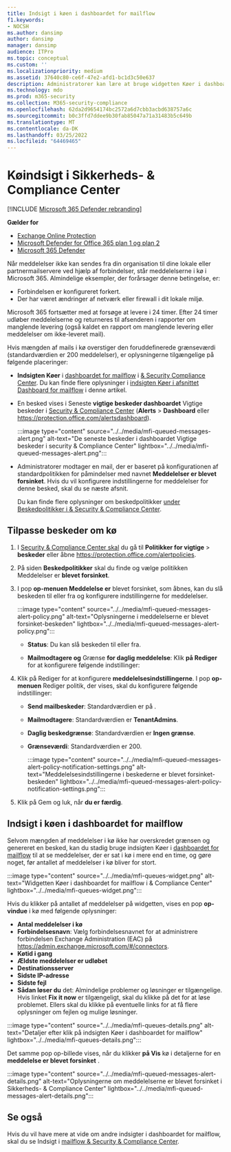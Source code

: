 ```yaml
---
title: Indsigt i køen i dashboardet for mailflow
f1.keywords:
- NOCSH
ms.author: dansimp
author: dansimp
manager: dansimp
audience: ITPro
ms.topic: conceptual
ms.custom: ''
ms.localizationpriority: medium
ms.assetid: 37640c80-ce6f-47e2-afd1-bc1d3c50e637
description: Administratorer kan lære at bruge widgetten Køer i dashboardet for mailflow i Security & Compliance Center til at overvåge mislykket mailflow for deres lokale organisationer eller partnerorganisationer over udgående forbindelser.
ms.technology: mdo
ms.prod: m365-security
ms.collection: M365-security-compliance
ms.openlocfilehash: 62da2d9654174bc2572a6d7cbb3acbd638757a6c
ms.sourcegitcommit: b0c3ffd7ddee9b30fab85047a71a31483b5c649b
ms.translationtype: MT
ms.contentlocale: da-DK
ms.lasthandoff: 03/25/2022
ms.locfileid: "64469465"
---
```

# <a name="queues-insight-in-the-security--compliance-center"></a>Køindsigt i Sikkerheds- & Compliance Center

[!INCLUDE [Microsoft 365 Defender rebranding](../includes/microsoft-defender-for-office.md)]

**Gælder for**
- [Exchange Online Protection](exchange-online-protection-overview.md)
- [Microsoft Defender for Office 365 plan 1 og plan 2](defender-for-office-365.md)
- [Microsoft 365 Defender](../defender/microsoft-365-defender.md)

Når meddelelser ikke kan sendes fra din organisation til dine lokale eller partnermailservere ved hjælp af forbindelser, står meddelelserne i kø i Microsoft 365. Almindelige eksempler, der forårsager denne betingelse, er:

- Forbindelsen er konfigureret forkert.
- Der har været ændringer af netværk eller firewall i dit lokale miljø.

Microsoft 365 fortsætter med at forsøge at levere i 24 timer. Efter 24 timer udløber meddelelserne og returneres til afsenderen i rapporter om manglende levering (også kaldet en rapport om manglende levering eller meddelelser om ikke-leveret mail).

Hvis mængden af mails i kø overstiger den foruddefinerede grænseværdi (standardværdien er 200 meddelelser), er oplysningerne tilgængelige på følgende placeringer:

- **Indsigten Køer** i [dashboardet for mailflow](mail-flow-insights-v2.md) i [& Security Compliance Center](https://protection.office.com). Du kan finde flere oplysninger i [indsigten Køer i afsnittet Dashboard for mailflow](#queues-insight-in-the-mail-flow-dashboard) i denne artikel.

- En besked vises i Seneste **vigtige beskeder dashboardet** Vigtige beskeder i [Security & Compliance Center](https://protection.office.com) (**Alerts** \> **Dashboard** eller <https://protection.office.com/alertsdashboard>).

  :::image type="content" source="../../media/mfi-queued-messages-alert.png" alt-text="De seneste beskeder i dashboardet Vigtige beskeder i security & Compliance Center" lightbox="../../media/mfi-queued-messages-alert.png":::


- Administratorer modtager en mail, der er baseret på konfigurationen af standardpolitikken for påmindelser med navnet **Meddelelser er blevet forsinket**. Hvis du vil konfigurere indstillingerne for meddelelser for denne besked, skal du se næste afsnit.

  Du kan finde flere oplysninger om beskedpolitikker [under Beskedpolitikker i & Security & Compliance Center](../../compliance/alert-policies.md).

## <a name="customize-queue-alerts"></a>Tilpasse beskeder om kø

1. I [Security & Compliance Center skal](https://protection.office.com) du gå til **Politikker for vigtige** \> **beskeder** eller åbne <https://protection.office.com/alertpolicies>.

2. På siden **Beskedpolitikker** skal du finde og vælge politikken Meddelelser er **blevet forsinket**.

3. I pop **op-menuen Meddelelse er** blevet forsinket, som åbnes, kan du slå beskeden til eller fra og konfigurere indstillingerne for meddelelser.

   :::image type="content" source="../../media/mfi-queued-messages-alert-policy.png" alt-text="Oplysningerne i meddelelserne er blevet forsinket-beskeden" lightbox="../../media/mfi-queued-messages-alert-policy.png":::

   - **Status**: Du kan slå beskeden til eller fra.

   - **Mailmodtagere og** Grænse **for daglig meddelelse**: Klik **på Rediger** for at konfigurere følgende indstillinger:

4. Klik på Rediger for at konfigurere **meddelelsesindstillingerne**. I pop **op-menuen** Rediger politik, der vises, skal du konfigurere følgende indstillinger:

   - **Send mailbeskeder**: Standardværdien er på .
   - **Mailmodtagere**: Standardværdien er **TenantAdmins**.
   - **Daglig beskedgrænse**: Standardværdien er **Ingen grænse**.
   - **Grænseværdi**: Standardværdien er 200.

     :::image type="content" source="../../media/mfi-queued-messages-alert-policy-notification-settings.png" alt-text="Meddelelsesindstillingerne i beskederne er blevet forsinket-beskeden" lightbox="../../media/mfi-queued-messages-alert-policy-notification-settings.png":::

5. Klik på Gem og luk, når **du er** **færdig**.

## <a name="queues-insight-in-the-mail-flow-dashboard"></a>Indsigt i køen i dashboardet for mailflow

Selvom mængden af meddelelser i kø ikke har overskredet grænsen og genereret en besked, kan du stadig bruge indsigten Køer i  [dashboardet for mailflow](mail-flow-insights-v2.md) til at se meddelelser, der er sat i kø i mere end en time, og gøre noget, før antallet af meddelelser i kø bliver for stort.

:::image type="content" source="../../media/mfi-queues-widget.png" alt-text="Widgetten Køer i dashboardet for mailflow i & Compliance Center" lightbox="../../media/mfi-queues-widget.png":::

Hvis du klikker på antallet af meddelelser på widgetten, vises en pop **op-vindue** i kø med følgende oplysninger:

- **Antal meddelelser i kø**
- **Forbindelsesnavn**: Vælg forbindelsesnavnet for at administrere forbindelsen Exchange Administration (EAC) på <https://admin.exchange.microsoft.com/#/connectors>.
- **Køtid i gang**
- **Ældste meddelelser er udløbet**
- **Destinationsserver**
- **Sidste IP-adresse**
- **Sidste fejl**
- **Sådan løser du** det: Almindelige problemer og løsninger er tilgængelige. Hvis linket **Fix it now** er tilgængeligt, skal du klikke på det for at løse problemet. Ellers skal du klikke på eventuelle links for at få flere oplysninger om fejlen og mulige løsninger.

:::image type="content" source="../../media/mfi-queues-details.png" alt-text="Detaljer efter klik på indsigten Køer i dashboardet for mailflow" lightbox="../../media/mfi-queues-details.png":::

Det samme pop op-billede vises, når du klikker **på Vis** kø i detaljerne for en **meddelelse er blevet forsinket** .

:::image type="content" source="../../media/mfi-queued-messages-alert-details.png" alt-text="Oplysningerne om meddelelserne er blevet forsinket i Sikkerheds- & Compliance Center" lightbox="../../media/mfi-queued-messages-alert-details.png":::

## <a name="see-also"></a>Se også

Hvis du vil have mere at vide om andre indsigter i dashboardet for mailflow, skal du se Indsigt i [mailflow & Security & Compliance Center](mail-flow-insights-v2.md).
